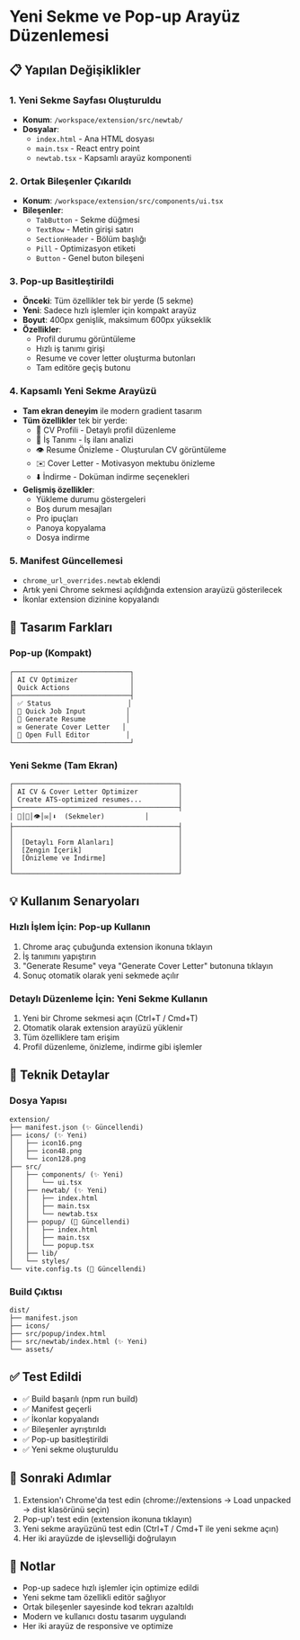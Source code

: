 # Yeni Sekme ve Pop-up Arayüz Düzenlemesi

## 📋 Yapılan Değişiklikler

### 1. Yeni Sekme Sayfası Oluşturuldu
- **Konum**: `/workspace/extension/src/newtab/`
- **Dosyalar**:
  - `index.html` - Ana HTML dosyası
  - `main.tsx` - React entry point
  - `newtab.tsx` - Kapsamlı arayüz komponenti

### 2. Ortak Bileşenler Çıkarıldı
- **Konum**: `/workspace/extension/src/components/ui.tsx`
- **Bileşenler**:
  - `TabButton` - Sekme düğmesi
  - `TextRow` - Metin girişi satırı
  - `SectionHeader` - Bölüm başlığı
  - `Pill` - Optimizasyon etiketi
  - `Button` - Genel buton bileşeni

### 3. Pop-up Basitleştirildi
- **Önceki**: Tüm özellikler tek bir yerde (5 sekme)
- **Yeni**: Sadece hızlı işlemler için kompakt arayüz
- **Boyut**: 400px genişlik, maksimum 600px yükseklik
- **Özellikler**:
  - Profil durumu görüntüleme
  - Hızlı iş tanımı girişi
  - Resume ve cover letter oluşturma butonları
  - Tam editöre geçiş butonu

### 4. Kapsamlı Yeni Sekme Arayüzü
- **Tam ekran deneyim** ile modern gradient tasarım
- **Tüm özellikler** tek bir yerde:
  - 📝 CV Profili - Detaylı profil düzenleme
  - 💼 İş Tanımı - İş ilanı analizi
  - 👁️ Resume Önizleme - Oluşturulan CV görüntüleme
  - ✉️ Cover Letter - Motivasyon mektubu önizleme
  - ⬇️ İndirme - Doküman indirme seçenekleri
- **Gelişmiş özellikler**:
  - Yükleme durumu göstergeleri
  - Boş durum mesajları
  - Pro ipuçları
  - Panoya kopyalama
  - Dosya indirme

### 5. Manifest Güncellemesi
- `chrome_url_overrides.newtab` eklendi
- Artık yeni Chrome sekmesi açıldığında extension arayüzü gösterilecek
- İkonlar extension dizinine kopyalandı

## 🎨 Tasarım Farkları

### Pop-up (Kompakt)
```
┌─────────────────────────────┐
│ AI CV Optimizer             │
│ Quick Actions               │
├─────────────────────────────┤
│ ✅ Status                   │
│ 📝 Quick Job Input          │
│ 🚀 Generate Resume          │
│ ✉️ Generate Cover Letter   │
│ 🔧 Open Full Editor         │
└─────────────────────────────┘
```

### Yeni Sekme (Tam Ekran)
```
┌─────────────────────────────────────────┐
│ AI CV & Cover Letter Optimizer          │
│ Create ATS-optimized resumes...         │
├─────────────────────────────────────────┤
│ 📝│💼│👁️│✉️│⬇️  (Sekmeler)          │
├─────────────────────────────────────────┤
│                                         │
│  [Detaylı Form Alanları]                │
│  [Zengin İçerik]                        │
│  [Önizleme ve İndirme]                  │
│                                         │
└─────────────────────────────────────────┘
```

## 💡 Kullanım Senaryoları

### Hızlı İşlem İçin: Pop-up Kullanın
1. Chrome araç çubuğunda extension ikonuna tıklayın
2. İş tanımını yapıştırın
3. "Generate Resume" veya "Generate Cover Letter" butonuna tıklayın
4. Sonuç otomatik olarak yeni sekmede açılır

### Detaylı Düzenleme İçin: Yeni Sekme Kullanın
1. Yeni bir Chrome sekmesi açın (Ctrl+T / Cmd+T)
2. Otomatik olarak extension arayüzü yüklenir
3. Tüm özelliklere tam erişim
4. Profil düzenleme, önizleme, indirme gibi işlemler

## 🔧 Teknik Detaylar

### Dosya Yapısı
```
extension/
├── manifest.json (✨ Güncellendi)
├── icons/ (✨ Yeni)
│   ├── icon16.png
│   ├── icon48.png
│   └── icon128.png
├── src/
│   ├── components/ (✨ Yeni)
│   │   └── ui.tsx
│   ├── newtab/ (✨ Yeni)
│   │   ├── index.html
│   │   ├── main.tsx
│   │   └── newtab.tsx
│   ├── popup/ (🔄 Güncellendi)
│   │   ├── index.html
│   │   ├── main.tsx
│   │   └── popup.tsx
│   ├── lib/
│   └── styles/
└── vite.config.ts (🔄 Güncellendi)
```

### Build Çıktısı
```
dist/
├── manifest.json
├── icons/
├── src/popup/index.html
├── src/newtab/index.html (✨ Yeni)
└── assets/
```

## ✅ Test Edildi
- ✅ Build başarılı (npm run build)
- ✅ Manifest geçerli
- ✅ İkonlar kopyalandı
- ✅ Bileşenler ayrıştırıldı
- ✅ Pop-up basitleştirildi
- ✅ Yeni sekme oluşturuldu

## 🚀 Sonraki Adımlar
1. Extension'ı Chrome'da test edin (chrome://extensions → Load unpacked → dist klasörünü seçin)
2. Pop-up'ı test edin (extension ikonuna tıklayın)
3. Yeni sekme arayüzünü test edin (Ctrl+T / Cmd+T ile yeni sekme açın)
4. Her iki arayüzde de işlevselliği doğrulayın

## 📝 Notlar
- Pop-up sadece hızlı işlemler için optimize edildi
- Yeni sekme tam özellikli editör sağlıyor
- Ortak bileşenler sayesinde kod tekrarı azaltıldı
- Modern ve kullanıcı dostu tasarım uygulandı
- Her iki arayüz de responsive ve optimize
